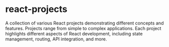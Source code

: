 # react-projects
A collection of various React projects demonstrating different concepts and features. Projects range from simple to complex applications. Each project highlights different aspects of React development, including state management, routing, API integration, and more.
